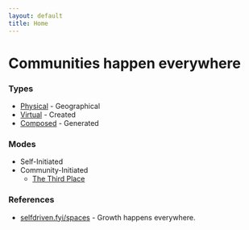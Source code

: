 ```yaml
---
layout: default
title: Home
---
```


# Communities happen everywhere

### Types
- [Physical](/physical/) - Geographical
- [Virtual](/virtual/) - Created
- [Composed](/composed/) - Generated

### Modes
- Self-Initiated
- Community-Initiated
    - [The Third Place](https://en.wikipedia.org/wiki/Third_place)

### References
- [selfdriven.fyi/spaces](https://selfdriven.fyi/spaces) - Growth happens everywhere.


